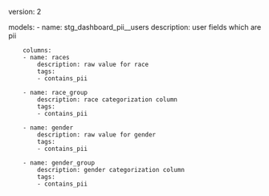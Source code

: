 version: 2

models: 
    - name: stg_dashboard_pii__users
        description: user fields which are pii

        columns:
        - name: races
            description: raw value for race 
            tags: 
            - contains_pii

        - name: race_group
            description: race categorization column
            tags: 
            - contains_pii
        
        - name: gender 
            description: raw value for gender
            tags: 
            - contains_pii
        
        - name: gender_group
            description: gender categorization column
            tags: 
            - contains_pii
